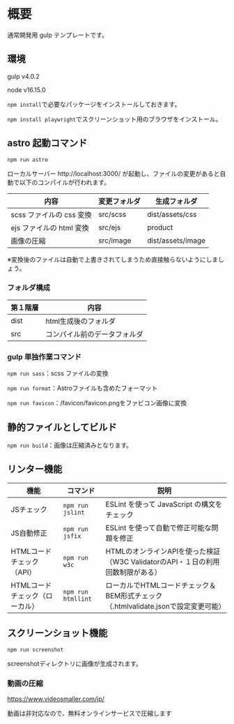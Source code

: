 # 概要

通常開発用 gulp テンプレートです。

## 環境

gulp v4.0.2

node v16.15.0

`npm install`で必要なパッケージをインストールしておきます。

`npm install playwright`でスクリーンショット用のブラウザをインストール。

## astro 起動コマンド

`npm run astro`

ローカルサーバー http://localhost:3000/ が起動し、ファイルの変更があると自動で以下のコンパイルが行われます。

| 内容                     | 変更フォルダ | 生成フォルダ      |
| ------------------------ | ------------ | ----------------- |
| scss ファイルの css 変換 | src/scss     | dist/assets/css   |
| ejs ファイルの html 変換 | src/ejs      | product           |
| 画像の圧縮               | src/image    | dist/assets/image |

※変換後のファイルは自動で上書きされてしまうため直接触らないようにしましょう。

### フォルダ構成

| 第１階層 | 内容                         |
| -------- | ---------------------------- |
| dist     | html生成後のフォルダ         |
| src      | コンパイル前のデータフォルダ |

### gulp 単独作業コマンド

`npm run sass`：scss ファイルの変換

`npm run format`：Astroファイルも含めたフォーマット

`npm run favicon`：/favicon/favicon.pngをファビコン画像に変換

## 静的ファイルとしてビルド

`npm run build`：画像は圧縮済みとなります。

## リンター機能

| 機能                           | コマンド           | 説明                                                                              |
| ------------------------------ | ------------------ | --------------------------------------------------------------------------------- |
| JSチェック                     | `npm run jslint`   | ESLint を使って JavaScript の構文をチェック                                       |
| JS自動修正                     | `npm run jsfix`    | ESLint を使って自動で修正可能な問題を修正                                         |
| HTMLコードチェック（API）      | `npm run w3c`      | HTMLのオンラインAPIを使った検証（W3C ValidatorのAPI・１日の利用回数制限がある）   |
| HTMLコードチェック（ローカル） | `npm run htmllint` | ローカルでHTMLコードチェック＆BEM形式チェック（.htmlvalidate.jsonで設定変更可能） |

## スクリーンショット機能

```
npm run screenshot
```

screenshotディレクトリに画像が生成されます。

### 動画の圧縮

https://www.videosmaller.com/jp/

動画は非対応なので、無料オンラインサービスで圧縮します
